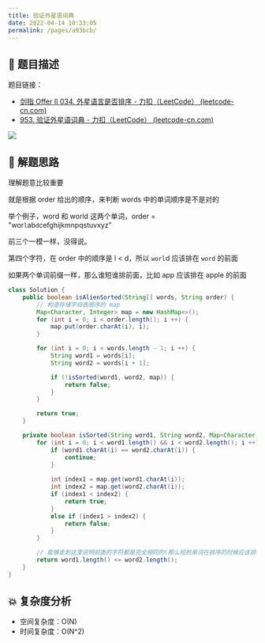 ```yaml
---
title: 验证外星语词典
date: 2022-04-14 10:33:05
permalink: /pages/a93bcb/
---
```

## 📃 题目描述

题目链接：

- [剑指 Offer II 034. 外星语言是否排序 - 力扣（LeetCode） (leetcode-cn.com)](https://leetcode-cn.com/problems/lwyVBB)
- [953. 验证外星语词典 - 力扣（LeetCode） (leetcode-cn.com)](https://leetcode-cn.com/problems/verifying-an-alien-dictionary/)

![](https://cs-wiki.oss-cn-shanghai.aliyuncs.com/img/20220414103348.png)

## 🔔 解题思路

理解题意比较重要

就是根据 order 给出的顺序，来判断 words 中的单词顺序是不是对的

举个例子，word 和 world 这两个单词，order = "wor`l`ab`d`cefghijkmnpqstuvxyz"

前三个一模一样，没得说。

第四个字符，在 order 中的顺序是 l < d，所以 `worl`d 应该排在 `word` 的前面

如果两个单词前缀一样，那么谁短谁排前面，比如 app 应该排在 apple 的前面


```java
class Solution {
    public boolean isAlienSorted(String[] words, String order) {
        // 构造存储字母表顺序的 map
        Map<Character, Integer> map = new HashMap<>();
        for (int i = 0; i < order.length(); i ++) {
            map.put(order.charAt(i), i);
        }

        for (int i = 0; i < words.length - 1; i ++) {
            String word1 = words[i];
            String word2 = words[i + 1];

            if (!isSorted(word1, word2, map)) {
                return false;
            }
        }

        return true;
    }

    private boolean isSorted(String word1, String word2, Map<Character, Integer> map) {
        for (int i = 0; i < word1.length() && i < word2.length(); i ++) {
            if (word1.charAt(i) == word2.charAt(i)) {
                continue;
            }
            
            int index1 = map.get(word1.charAt(i));
            int index2 = map.get(word2.charAt(i));
            if (index1 < index2) {
                return true;
            }
            else if (index1 > index2) {
                return false;
            }
        }

        // 能够走到这里说明前面的字符都是完全相同的(那么短的单词在排序的时候应该排在前面)
        return word1.length() <= word2.length();
    }
}
```

## 💥 复杂度分析

- 空间复杂度：O(N)
- 时间复杂度：O(N^2)

